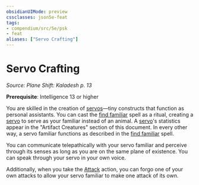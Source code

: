 ```yaml
---
obsidianUIMode: preview
cssclasses: json5e-feat
tags:
- compendium/src/5e/psk
- feat
aliases: ["Servo Crafting"]
---
```

# Servo Crafting
*Source: Plane Shift: Kaladesh p. 13*  

**Prerequisite**: Intelligence 13 or higher

You are skilled in the creation of [servos](/Systems/5e/bestiary/construct/servo-psk.md)—tiny constructs that function as personal assistants. You can cast the [find familiar](/Systems/5e/spells/find-familiar.md) spell as a ritual, creating a [servo](/Systems/5e/bestiary/construct/servo-psk.md) to serve as your familiar instead of an animal. A [servo](/Systems/5e/bestiary/construct/servo-psk.md)'s statistics appear in the "Artifact Creatures" section of this document. In every other way, a servo familiar functions as described in the [find familiar](/Systems/5e/spells/find-familiar.md) spell.

You can communicate telepathically with your servo familiar and perceive through its senses as long as you are on the same plane of existence. You can speak through your servo in your own voice.

Additionally, when you take the [Attack](/Systems/5e/rules/actions.md#Attack) action, you can forgo one of your own attacks to allow your servo familiar to make one attack of its own.
